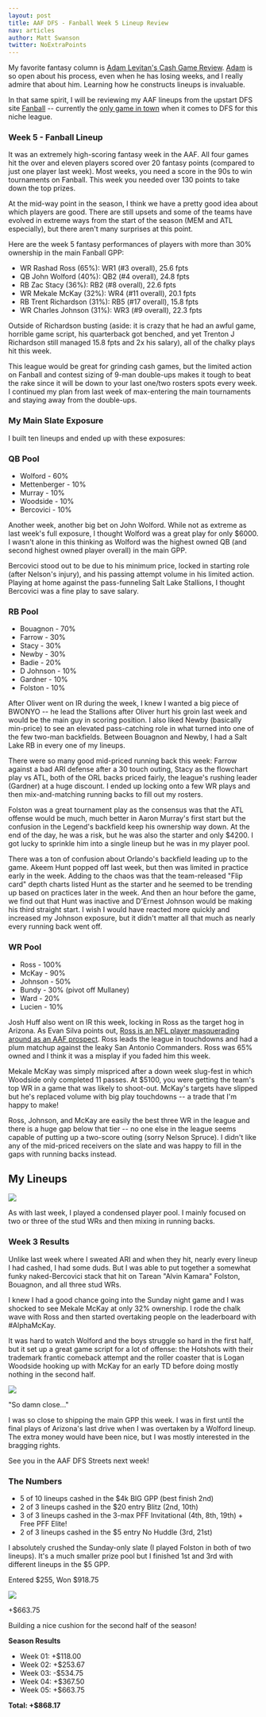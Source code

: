 ```yaml
---
layout: post
title: AAF DFS - Fanball Week 5 Lineup Review
nav: articles
author: Matt Swanson
twitter: NoExtraPoints
---
```


My favorite fantasy column is [Adam Levitan's Cash Game Review](https://www.draftkings.com/playbook/nfl/fantasy-football-adam-levitans-week-17-cash-game-review). [Adam](https://twitter.com/adamlevitan) is so open about his process, even when he has losing weeks, and I really admire that about him. Learning how he constructs lineups is invaluable.

In that same spirit, I will be reviewing my AAF lineups from the upstart DFS site [Fanball](https://www.fanball.com) -- currently the [only game in town](/ultimate-guide-to-aaf-fantasy) when it comes to DFS for this niche league.

<h3 class="team-header aaf-header">Week 5 - Fanball Lineup</h3>

It was an extremely high-scoring fantasy week in the AAF. All four games hit the over and eleven players scored over 20 fantasy points (compared to just one player last week). Most weeks, you need a score in the 90s to win tournaments on Fanball. This week you needed over 130 points to take down the top prizes.

At the mid-way point in the season, I think we have a pretty good idea about which players are good. There are still upsets and some of the teams have evolved in extreme ways from the start of the season (MEM and ATL especially), but there aren't many surprises at this point.

Here are the week 5 fantasy performances of players with more than 30% ownership in the main Fanball GPP:

- WR Rashad Ross (65%): WR1 (#3 overall), 25.6 fpts
- QB John Wolford (40%): QB2 (#4 overall), 24.8 fpts
- RB Zac Stacy (36%): RB2 (#8 overall), 22.6 fpts
- WR Mekale McKay (32%): WR4 (#11 overall), 20.1 fpts
- RB Trent Richardson (31%): RB5 (#17 overall), 15.8 fpts
- WR Charles Johnson (31%): WR3 (#9 overall), 22.3 fpts

Outside of Richardson busting (aside: it is crazy that he had an awful game, horrible game script, his quarterback got benched, and yet Trenton J Richardson still managed 15.8 fpts and 2x his salary), all of the chalky plays hit this week.

This league would be great for grinding cash games, but the limited action on Fanball and contest sizing of 9-man double-ups makes it tough to beat the rake since it will be down to your last one/two rosters spots every week. I continued my plan from last week of max-entering the main tournaments and staying away from the double-ups.

<h3 class="aaf-header-small">My Main Slate Exposure</h3>

I built ten lineups and ended up with these exposures:

### QB Pool

- Wolford - 60%
- Mettenberger - 10%
- Murray - 10%
- Woodside - 10%
- Bercovici - 10%

Another week, another big bet on John Wolford. While not as extreme as last week's full exposure, I thought Wolford was a great play for only \$6000. I wasn't alone in this thinking as Wolford was the highest owned QB (and second highest owned player overall) in the main GPP.

Bercovici stood out to be due to his minimum price, locked in starting role (after Nelson's injury), and his passing attempt volume in his limited action. Playing at home against the pass-funneling Salt Lake Stallions, I thought Bercovici was a fine play to save salary.

### RB Pool

- Bouagnon - 70%
- Farrow - 30%
- Stacy - 30%
- Newby - 30%
- Badie - 20%
- D Johnson - 10%
- Gardner - 10%
- Folston - 10%

After Oliver went on IR during the week, I knew I wanted a big piece of BWONYO -- he lead the Stallions after Oliver hurt his groin last week and would be the main guy in scoring position. I also liked Newby (basically min-price) to see an elevated pass-catching role in what turned into one of the few two-man backfields. Between Bouagnon and Newby, I had a Salt Lake RB in every one of my lineups.

There were so many good mid-priced running back this week: Farrow against a bad ARI defense after a 30 touch outing, Stacy as the flowchart play vs ATL, both of the ORL backs priced fairly, the league's rushing leader (Gardner) at a huge discount. I ended up locking onto a few WR plays and then mix-and-matching running backs to fill out my rosters.

Folston was a great tournament play as the consensus was that the ATL offense would be much, much better in Aaron Murray's first start but the confusion in the Legend's backfield keep his ownership way down. At the end of the day, he was a risk, but he was also the starter and only \$4200. I got lucky to sprinkle him into a single lineup but he was in my player pool.

There was a ton of confusion about Orlando's backfield leading up to the game. Akeem Hunt popped off last week, but then was limited in practice early in the week. Adding to the chaos was that the team-released "Flip card" depth charts listed Hunt as the starter and he seemed to be trending up based on practices later in the week. And then an hour before the game, we find out that Hunt was inactive and D'Ernest Johnson would be making his third straight start. I wish I would have reacted more quickly and increased my Johnson exposure, but it didn't matter all that much as nearly every running back went off.

### WR Pool

- Ross - 100%
- McKay - 90%
- Johnson - 50%
- Bundy - 30% (pivot off Mullaney)
- Ward - 20%
- Lucien - 10%

Josh Huff also went on IR this week, locking in Ross as the target hog in Arizona. As Evan Silva points out, [Ross is an NFL player masquerading around as an AAF prospect](https://twitter.com/evansilva/status/1104921200277508097). Ross leads the league in touchdowns and had a plum matchup against the leaky San Antonio Commanders. Ross was 65% owned and I think it was a misplay if you faded him this week.

Mekale McKay was simply mispriced after a down week slug-fest in which Woodside only completed 11 passes. At \$5100, you were getting the team's top WR in a game that was likely to shoot-out. McKay's targets have slipped but he's replaced volume with big play touchdowns -- a trade that I'm happy to make!

Ross, Johnson, and McKay are easily the best three WR in the league and there is a huge gap below that tier -- no one else in the league seems capable of putting up a two-score outing (sorry Nelson Spruce). I didn't like any of the mid-priced receivers on the slate and was happy to fill in the gaps with running backs instead.

## My Lineups

![](/images/fanball-week-5-lineups.png)

As with last week, I played a condensed player pool. I mainly focused on two or three of the stud WRs and then mixing in running backs.

<h3 class="team-header aaf-header">Week 3 Results</h3>

Unlike last week where I sweated ARI and when they hit, nearly every lineup I had cashed, I had some duds. But I was able to put together a somewhat funky naked-Bercovici stack that hit on Tarean "Alvin Kamara" Folston, Bouagnon, and all three stud WRs.

I knew I had a good chance going into the Sunday night game and I was shocked to see Mekale McKay at only 32% ownership. I rode the chalk wave with Ross and then started overtaking people on the leaderboard with #AlphaMcKay.

It was hard to watch Wolford and the boys struggle so hard in the first half, but it set up a great game script for a lot of offense: the Hotshots with their trademark frantic comeback attempt and the roller coaster that is Logan Woodside hooking up with McKay for an early TD before doing mostly nothing in the second half.

![](/images/fanball-week-5-hit.png)

"So damn close..."

I was so close to shipping the main GPP this week. I was in first until the final plays of Arizona's last drive when I was overtaken by a Wolford lineup. The extra money would have been nice, but I was mostly interested in the bragging rights.

See you in the AAF DFS Streets next week!

<h3 class="aaf-header-small">The Numbers</h3>

- 5 of 10 lineups cashed in the \$4k BIG GPP (best finish 2nd)
- 2 of 3 lineups cashed in the \$20 entry Blitz (2nd, 10th)
- 3 of 3 lineups cashed in the 3-max PFF Invitational (4th, 8th, 19th) + Free PFF Elite!
- 2 of 3 lineups cashed in the \$5 entry No Huddle (3rd, 21st)

I absolutely crushed the Sunday-only slate (I played Folston in both of two lineups). It's a much smaller prize pool but I finished 1st and 3rd with different lineups in the \$5 GPP.

Entered $255, Won $918.75

![](/images/fanball-week-5-results.png)

+\$663.75

Building a nice cushion for the second half of the season!

**Season Results**

- Week 01: +\$118.00
- Week 02: +\$253.67
- Week 03: -\$534.75
- Week 04: +\$367.50
- Week 05: +\$663.75

**Total: +\$868.17**
